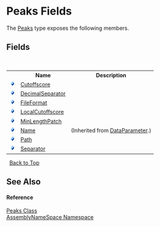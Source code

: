 # Peaks Fields
 

The <a href="5805b30f-4551-e768-a21d-d3e82922a626">Peaks</a> type exposes the following members.


## Fields
&nbsp;<table><tr><th></th><th>Name</th><th>Description</th></tr><tr><td>![Public field](media/pubfield.gif "Public field")</td><td><a href="c0187d94-4515-2a3f-1247-4d2c1fc04ba8">Cutoffscore</a></td><td /></tr><tr><td>![Public field](media/pubfield.gif "Public field")</td><td><a href="42a174d4-af31-e4d1-58e8-d93ac0deca6f">DecimalSeparator</a></td><td /></tr><tr><td>![Public field](media/pubfield.gif "Public field")</td><td><a href="d52dbeef-8f6f-eaf9-14c6-303f7a9b562b">FileFormat</a></td><td /></tr><tr><td>![Public field](media/pubfield.gif "Public field")</td><td><a href="e852f1da-358f-18e5-2689-105bfc806fc0">LocalCutoffscore</a></td><td /></tr><tr><td>![Public field](media/pubfield.gif "Public field")</td><td><a href="b502af07-59c6-ce24-d101-f8f233819b5c">MinLengthPatch</a></td><td /></tr><tr><td>![Public field](media/pubfield.gif "Public field")</td><td><a href="0e715765-da2f-6cea-fc5d-882fb597ce6b">Name</a></td><td> (Inherited from <a href="4d1612ee-0c5e-2858-4eff-c6d105eb93e3">DataParameter</a>.)</td></tr><tr><td>![Public field](media/pubfield.gif "Public field")</td><td><a href="0ff134c2-6ae7-7cf9-dd2d-024051f0d506">Path</a></td><td /></tr><tr><td>![Public field](media/pubfield.gif "Public field")</td><td><a href="48efe2b3-944b-d18c-782f-8ba1254ea8b1">Separator</a></td><td /></tr></table>&nbsp;
<a href="#peaks-fields">Back to Top</a>

## See Also


#### Reference
<a href="5805b30f-4551-e768-a21d-d3e82922a626">Peaks Class</a><br /><a href="6bcc80ef-5cfd-db5f-1eb2-7297d1c16397">AssemblyNameSpace Namespace</a><br />